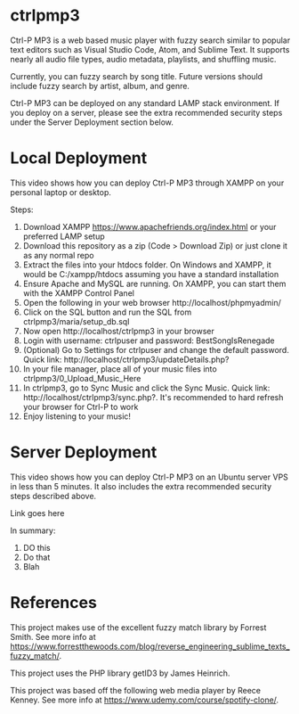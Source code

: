 # ctrlpmp3
 
Ctrl-P MP3 is a web based music player with fuzzy search similar to popular text editors such as Visual Studio Code, Atom, and Sublime Text. It supports nearly all audio file types, audio metadata, playlists, and shuffling music. 

Currently, you can fuzzy search by song title. Future versions should include fuzzy search by artist, album, and genre.

Ctrl-P MP3 can be deployed on any standard LAMP stack environment. If you deploy on a server, please see the extra recommended security steps under the Server Deployment section below.

# Local Deployment
This video shows how you can deploy Ctrl-P MP3 through XAMPP on your personal laptop or desktop.

Steps:
1. Download XAMPP https://www.apachefriends.org/index.html or your preferred LAMP setup
2. Download this repository as a zip (Code > Download Zip) or just clone it as any normal repo
3. Extract the files into your htdocs folder. On Windows and XAMPP, it would be C:/xampp/htdocs assuming you have a standard installation
4. Ensure Apache and MySQL are running. On XAMPP, you can start them with the XAMPP Control Panel
5. Open the following in your web browser http://localhost/phpmyadmin/
6. Click on the SQL button and run the SQL from ctrlpmp3/maria/setup_db.sql
7. Now open http://localhost/ctrlpmp3 in your browser
8. Login with username: ctrlpuser and password: BestSongIsRenegade
9. (Optional) Go to Settings for ctrlpuser and change the default password. Quick link: http://localhost/ctrlpmp3/updateDetails.php?
10. In your file manager, place all of your music files into ctrlpmp3/0_Upload_Music_Here
11. In ctrlpmp3, go to Sync Music and click the Sync Music. Quick link: http://localhost/ctrlpmp3/sync.php?. It's recommended to hard refresh your browser for Ctrl-P to work
12. Enjoy listening to your music!

# Server Deployment
This video shows how you can deploy Ctrl-P MP3 on an Ubuntu server VPS in less than 5 minutes. It also includes the extra recommended security steps described above.

Link goes here

In summary:
1. DO this
2. Do that
3. Blah

# References
This project makes use of the excellent fuzzy match library by Forrest Smith. See more info at https://www.forrestthewoods.com/blog/reverse_engineering_sublime_texts_fuzzy_match/.

This project uses the PHP library getID3 by James Heinrich.

This project was based off the following web media player by Reece Kenney. See more info at https://www.udemy.com/course/spotify-clone/.